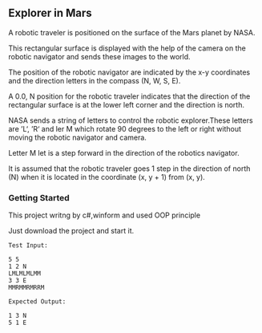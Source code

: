 
<h2>Explorer in Mars</h2>


  A robotic traveler is positioned on the surface of the Mars planet by NASA. 
  
  This rectangular surface is displayed with the help of the camera on the robotic navigator and sends these images to the world.
  
  The position of the robotic navigator are indicated by the x-y coordinates and the direction letters in the compass (N, W, S, E).
  
  A 0.0, N position for the robotic traveler indicates that the direction of the rectangular surface is at the lower left corner and the direction is north.
 
  NASA sends a string of letters to control the robotic explorer.These letters are ’L‘, ’R‘ and ler M which rotate 90 degrees to the left or right without moving the robotic navigator and camera.
  
  Letter M let is a step forward in the direction of the robotics navigator.
  
  It is assumed that the robotic traveler goes 1 step in the direction of north (N) when it is located in the coordinate (x, y + 1) from (x, y).
  
  <h3>Getting Started</h3>
  
  This project writng by c#,winform and used OOP principle
  
  Just download the project and start it.
  
```
Test Input:

5 5
1 2 N
LMLMLMLMM
3 3 E
MMRMMRMRRM

Expected Output:

1 3 N
5 1 E

```


```
